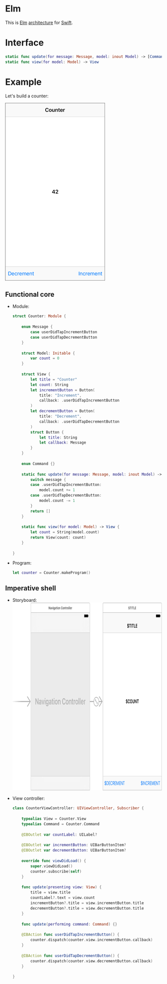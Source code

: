 # Elm

This is [Elm](http://elm-lang.org) [architecture](https://guide.elm-lang.org/architecture/) for [Swift](https://swift.org).

# Interface

```swift
static func update(for message: Message, model: inout Model) -> [Command]
static func view(for model: Model) -> View
```

# Example

Let's build a counter:

<img src="Images/Screenshot.png" width="321" height="569" alt="Screenshot"/>

## Functional core

* Module:
    ```swift
    struct Counter: Module {

        enum Message {
            case userDidTapIncrementButton
            case userDidTapDecrementButton
        }

        struct Model: Initable {
            var count = 0
        }

        struct View {
            let title = "Counter"
            let count: String
            let incrementButton = Button(
                title: "Increment",
                callback: .userDidTapIncrementButton
            )
            let decrementButton = Button(
                title: "Decrement",
                callback: .userDidTapDecrementButton
            )
            struct Button {
                let title: String
                let callback: Message
            }
        }

        enum Command {}

        static func update(for message: Message, model: inout Model) -> [Command] {
            switch message {
            case .userDidTapIncrementButton:
                model.count += 1
            case .userDidTapDecrementButton:
                model.count -= 1
            }
            return []
        }

        static func view(for model: Model) -> View {
            let count = String(model.count)
            return View(count: count)
        }
        
    }
    ```

* Program:
    ```swift
    let counter = Counter.makeProgram()
    ```

## Imperative shell

* Storyboard:
    <img src="Images/Storyboard.png" width="813" height="601" alt="Storyboard"/>

* View controller:
    ```swift
    class CounterViewController: UIViewController, Subscriber {

        typealias View = Counter.View
        typealias Command = Counter.Command

        @IBOutlet var countLabel: UILabel?

        @IBOutlet var incrementButton: UIBarButtonItem?
        @IBOutlet var decrementButton: UIBarButtonItem?

        override func viewDidLoad() {
            super.viewDidLoad()
            counter.subscribe(self)
        }

        func update(presenting view: View) {
            title = view.title
            countLabel?.text = view.count
            incrementButton?.title = view.incrementButton.title
            decrementButton?.title = view.decrementButton.title
        }

        func update(performing command: Command) {}

        @IBAction func userDidTapIncrementButton() {
            counter.dispatch(counter.view.incrementButton.callback)
        }

        @IBAction func userDidTapDecrementButton() {
            counter.dispatch(counter.view.decrementButton.callback)
        }

    }
    ```
